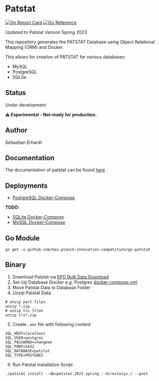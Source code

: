 # Patstat

[![Go Report Card](https://goreportcard.com/badge/github.com/max-planck-innovation-competition/go-patstat)](https://goreportcard.com/report/github.com/max-planck-innovation-competition/go-patstat)
[![Go Reference](https://pkg.go.dev/badge/github.com/max-planck-innovation-competition/go-patstat.svg)](https://pkg.go.dev/github.com/max-planck-innovation-competition/go-patstat)

Updated to Patstat Version Spring 2023

This repository generates the PATSTAT Database using Object Relational Mapping (ORM) and Docker.

This allows for creation of PATSTAT for various databases:
* MySQL
* PostgreSQL
* SQLite

## Status

Under development

**⚠️ Experimental - Not ready for production.**

## Author

Sebastian Erhardt

## Documentation

The documentation of patstat can be
found [here](https://documents.epo.org/projects/babylon/eponot.nsf/0/9BB068EEB37E80BCC125878200565B60/$File/patstat_data_catalog_global_5_18_en.pdf)
.

## Deployments

* [PostgreSQL Docker-Compose](./deployments/postgres)

**TODO:**
* [SQLite Docker-Compose](./deployments/sqlite)
* [MySQL Docker-Compose](./deployments/mysql)

## Go Module

```shell
go get -u github.com/max-planck-innovation-competition/go-patstat
```

## Binary

1) Download Patstat via [EPO Bulk Data Download](https://publication-bdds.apps.epo.org/raw-data/products)
2) Set-Up Database Docker e.g. Postgres [docker-compose.yml](deployments%2Fpostgres%2Fdocker-compose.yml)
3) Move Patstat Data to Database Folder
4) Unzip Patstat Data
```shell
# unzip part files 
unzip *.zip
# unzip tls files
unzip tls*.zip
```
5) Create `.env` file with following content
```
SQL_HOST=localhost
SQL_USER=postgres
SQL_PASSWORD=changeme
SQL_PORT=5432
SQL_DATABASE=patstat
SQL_TYPE=POSTGRES
```

6) Run Patstat installation Script

```shell
./patstat install --db=patstat_2023_spring --directory=./ --post
```